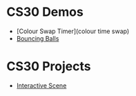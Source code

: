 # CS30 Demos
- [Colour Swap Timer](colour time swap)
- [Bouncing Balls](bouncing-balls)

# CS30 Projects
- [Interactive Scene](interactive-scene)